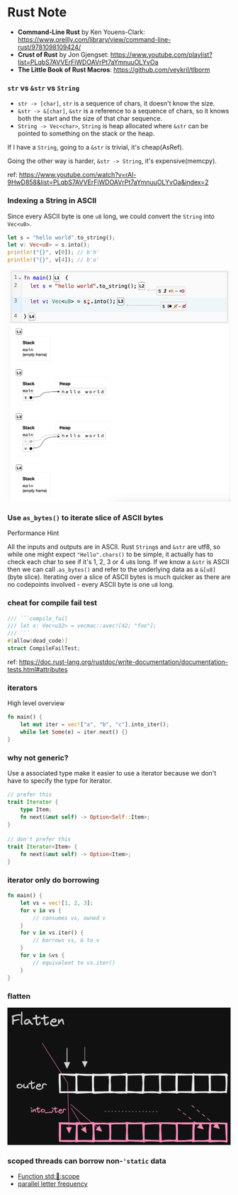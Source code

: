 # Rust Note

- **Command-Line Rust** by Ken Youens-Clark: https://www.oreilly.com/library/view/command-line-rust/9781098109424/ 
- **Crust of Rust** by Jon Gjengset: https://www.youtube.com/playlist?list=PLqbS7AVVErFiWDOAVrPt7aYmnuuOLYvOa
- **The Little Book of Rust Macros**: https://github.com/veykril/tlborm

### `str` vs `&str` vs `String`

- `str -> [char]`, `str` is a sequence of chars, it doesn't know the size.
- `&str -> &[char]`, `&str` is a reference to a sequence of chars, so it knows both the start and the size of that char sequence.
- `String -> Vec<char>`, `String` is heap allocated where `&str` can be pointed to something on the stack or the heap.

If I have a `String`, going to a `&str` is trivial, it's cheap(AsRef).

Going the other way is harder, `&str -> String`, it's expensive(memcpy).

ref: https://www.youtube.com/watch?v=rAl-9HwD858&list=PLqbS7AVVErFiWDOAVrPt7aYmnuuOLYvOa&index=2

### Indexing a String in ASCII

Since every ASCII byte is one `u8` long, we could convert the `String` into `Vec<u8>`.

```rs
let s = "hello world".to_string();
let v: Vec<u8> = s.into();
println!("{}", v[0]); // b'h'
println!("{}", v[4]); // b'o'
```

![indexing-string](./images/indexing-string.png)

### Use `as_bytes()` to iterate slice of ASCII bytes 

Performance Hint

All the inputs and outputs are in ASCII. Rust `String`s and `&str` are utf8, so while one might expect `"Hello".chars()` to be simple, it actually has to check each char to see if it's 1, 2, 3 or 4 `u8`s long. If we know a `&str` is ASCII then we can call .`as_bytes()` and refer to the underlying data as a `&[u8]` (byte slice). Iterating over a slice of ASCII bytes is much quicker as there are no codepoints involved - every ASCII byte is one `u8` long.

### cheat for compile fail test

```rs
/// ```compile_fail
/// let x: Vec<u32> = vecmac::avec![42; "foo"];
/// ```
#[allow(dead_code)]
struct CompileFailTest;
```
ref: https://doc.rust-lang.org/rustdoc/write-documentation/documentation-tests.html#attributes

### iterators

High level overview

```rs
fn main() {
    let mut iter = vec!["a", "b", "c"].into_iter();
    while let Some(e) = iter.next() {}
}
```

### why not generic?

Use a associated type make it easier to use a iterator because we don't have to specify the type for iterator.

```rs
// prefer this
trait Iterator {
    type Item;
    fn next(&mut self) -> Option<Self::Item>;
}

// don't prefer this
trait Iterator<Item> {
    fn next(&mut self) -> Option<Item>;
}
```

### iterator only do borrowing

```rs
fn main() {
    let vs = vec![1, 2, 3];
    for v in vs {
        // consumes vs, owned v
    }
    for v in vs.iter() {
        // borrows vs, & to v
    }
    for v in &vs {
        // equivalent to vs.iter()
    }
}
```

### flatten

![flatten](./images/flatten.png)

### scoped threads can borrow non-`'static` data

- [Function std::thread::scope](https://doc.rust-lang.org/std/thread/fn.scope.html)
- [parallel letter frequency](./exercism/parallel-letter-frequency/)